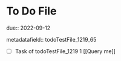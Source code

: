 # To Do File

due:: 2022-09-12

metadatafield:: todoTestFile_1219_65

- [ ] Task of todoTestFile_1219 1 [[Query me]]
